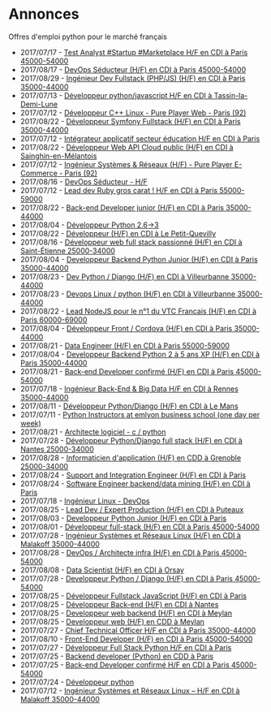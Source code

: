 # Annonces

Offres d'emploi python pour le marché français

* 2017/07/17 - [Test Analyst #Startup #Marketplace H/F en CDI à Paris 45000-54000](http://www.pyjobs.fr/jobs/details/5824/test-analyst-startup-marketplace-h-f-en-cdi-a-paris-45000-54000 "Test Analyst #Startup #Marketplace H/F en CDI à Paris 45000-54000")
* 2017/08/17 - [DevOps Séducteur (H/F) en CDI à Paris 45000-54000](http://www.pyjobs.fr/jobs/details/5847/devops-seducteur-h-f-en-cdi-a-paris-45000-54000 "DevOps Séducteur (H/F) en CDI à Paris 45000-54000")
* 2017/08/29 - [Ingénieur Dev Fullstack (PHP/JS) (H/F) en CDI à Paris 35000-44000](http://www.pyjobs.fr/jobs/details/5867/ingenieur-dev-fullstack-php-js-h-f-en-cdi-a-paris-35000-44000 "Ingénieur Dev Fullstack (PHP/JS) (H/F) en CDI à Paris 35000-44000")
* 2017/07/13 - [Développeur python/javascript H/F en CDI à Tassin-la-Demi-Lune](http://www.pyjobs.fr/jobs/details/5823/developpeur-python-javascript-h-f-en-cdi-a-tassin-la-demi-lune "Développeur python/javascript H/F en CDI à Tassin-la-Demi-Lune")
* 2017/07/12 - [Développeur C++ Linux - Pure Player Web - Paris (92)](http://www.pyjobs.fr/jobs/details/5820/developpeur-c-linux-pure-player-web-paris-92 "Développeur C++ Linux - Pure Player Web - Paris (92)")
* 2017/08/22 - [Développeur Symfony Fullstack (H/F) en CDI à Paris 35000-44000](http://www.pyjobs.fr/jobs/details/5854/developpeur-symfony-fullstack-h-f-en-cdi-a-paris-35000-44000 "Développeur Symfony Fullstack (H/F) en CDI à Paris 35000-44000")
* 2017/07/12 - [Intégrateur applicatif secteur éducation H/F en CDI à Paris](http://www.pyjobs.fr/jobs/details/5821/integrateur-applicatif-secteur-education-h-f-en-cdi-a-paris "Intégrateur applicatif secteur éducation H/F en CDI à Paris")
* 2017/08/22 - [Développeur Web API Cloud public (H/F) en CDI à Sainghin-en-Mélantois](http://www.pyjobs.fr/jobs/details/5855/developpeur-web-api-cloud-public-h-f-en-cdi-a-sainghin-en-melantois "Développeur Web API Cloud public (H/F) en CDI à Sainghin-en-Mélantois")
* 2017/07/12 - [Ingénieur Systèmes & Réseaux (H/F) - Pure Player E-Commerce - Paris (92)](http://www.pyjobs.fr/jobs/details/5819/ingenieur-systemes-reseaux-h-f-pure-player-e-commerce-paris-92 "Ingénieur Systèmes & Réseaux (H/F) - Pure Player E-Commerce - Paris (92)")
* 2017/08/16 - [DevOps Séducteur - H/F](http://www.pyjobs.fr/jobs/details/5846/devops-seducteur-h-f "DevOps Séducteur - H/F")
* 2017/07/12 - [Lead dev Ruby gros carat ! H/F en CDI à Paris 55000-59000](http://www.pyjobs.fr/jobs/details/5818/lead-dev-ruby-gros-carat-h-f-en-cdi-a-paris-55000-59000 "Lead dev Ruby gros carat ! H/F en CDI à Paris 55000-59000")
* 2017/08/22 - [Back-end Developer junior (H/F) en CDI à Paris 35000-44000](http://www.pyjobs.fr/jobs/details/5852/back-end-developer-junior-h-f-en-cdi-a-paris-35000-44000 "Back-end Developer junior (H/F) en CDI à Paris 35000-44000")
* 2017/08/04 - [Développeur Python 2.6->3](http://www.pyjobs.fr/jobs/details/5841/developpeur-python-2-6-3 "Développeur Python 2.6->3")
* 2017/08/22 - [Développeur (H/F) en CDI à Le Petit-Quevilly](http://www.pyjobs.fr/jobs/details/5853/developpeur-h-f-en-cdi-a-le-petit-quevilly "Développeur (H/F) en CDI à Le Petit-Quevilly")
* 2017/08/16 - [Développeur web full stack passionné (H/F) en CDI à Saint-Étienne 25000-34000](http://www.pyjobs.fr/jobs/details/5845/developpeur-web-full-stack-passionne-h-f-en-cdi-a-saint-etienne-25000-34000 "Développeur web full stack passionné (H/F) en CDI à Saint-Étienne 25000-34000")
* 2017/08/04 - [Developpeur Backend Python Junior (H/F) en CDI à Paris 35000-44000](http://www.pyjobs.fr/jobs/details/5840/developpeur-backend-python-junior-h-f-en-cdi-a-paris-35000-44000 "Developpeur Backend Python Junior (H/F) en CDI à Paris 35000-44000")
* 2017/08/23 - [Dev Python / Django (H/F) en CDI à Villeurbanne 35000-44000](http://www.pyjobs.fr/jobs/details/5856/dev-python-django-h-f-en-cdi-a-villeurbanne-35000-44000 "Dev Python / Django (H/F) en CDI à Villeurbanne 35000-44000")
* 2017/08/23 - [Devops Linux / python (H/F) en CDI à Villeurbanne 35000-44000](http://www.pyjobs.fr/jobs/details/5857/devops-linux-python-h-f-en-cdi-a-villeurbanne-35000-44000 "Devops Linux / python (H/F) en CDI à Villeurbanne 35000-44000")
* 2017/08/22 - [Lead NodeJS pour le n°1 du VTC Francais (H/F) en CDI à Paris 60000-69000](http://www.pyjobs.fr/jobs/details/5851/lead-nodejs-pour-le-ndeg1-du-vtc-francais-h-f-en-cdi-a-paris-60000-69000 "Lead NodeJS pour le n°1 du VTC Francais (H/F) en CDI à Paris 60000-69000")
* 2017/08/04 - [Développeur Front / Cordova (H/F) en CDI à Paris 35000-44000](http://www.pyjobs.fr/jobs/details/5838/developpeur-front-cordova-h-f-en-cdi-a-paris-35000-44000 "Développeur Front / Cordova (H/F) en CDI à Paris 35000-44000")
* 2017/08/21 - [Data Engineer (H/F) en CDI à Paris 55000-59000](http://www.pyjobs.fr/jobs/details/5849/data-engineer-h-f-en-cdi-a-paris-55000-59000 "Data Engineer (H/F) en CDI à Paris 55000-59000")
* 2017/08/04 - [Developpeur Backend Python 2 à 5 ans XP (H/F) en CDI à Paris 35000-44000](http://www.pyjobs.fr/jobs/details/5839/developpeur-backend-python-2-a-5-ans-xp-h-f-en-cdi-a-paris-35000-44000 "Developpeur Backend Python 2 à 5 ans XP (H/F) en CDI à Paris 35000-44000")
* 2017/08/21 - [Back-end Developer confirmé (H/F) en CDI à Paris 45000-54000](http://www.pyjobs.fr/jobs/details/5850/back-end-developer-confirme-h-f-en-cdi-a-paris-45000-54000 "Back-end Developer confirmé (H/F) en CDI à Paris 45000-54000")
* 2017/07/18 - [Ingénieur Back-End & Big Data H/F en CDI à Rennes 35000-44000](http://www.pyjobs.fr/jobs/details/5826/ingenieur-back-end-big-data-h-f-en-cdi-a-rennes-35000-44000 "Ingénieur Back-End & Big Data H/F en CDI à Rennes 35000-44000")
* 2017/08/11 - [Développeur Python/Django (H/F) en CDI à Le Mans](http://www.pyjobs.fr/jobs/details/5844/developpeur-python-django-h-f-en-cdi-a-le-mans "Développeur Python/Django (H/F) en CDI à Le Mans")
* 2017/07/11 - [Python Instructors at emlyon business school (one day per week)](http://www.pyjobs.fr/jobs/details/5816/python-instructors-at-emlyon-business-school-one-day-per-week "Python Instructors at emlyon business school (one day per week)")
* 2017/08/21 - [Architecte logiciel - c / python](http://www.pyjobs.fr/jobs/details/5848/architecte-logiciel-c-python "Architecte logiciel - c / python")
* 2017/07/28 - [Développeur Python/Django full stack (H/F) en CDI à Nantes 25000-34000](http://www.pyjobs.fr/jobs/details/5835/developpeur-python-django-full-stack-h-f-en-cdi-a-nantes-25000-34000 "Développeur Python/Django full stack (H/F) en CDI à Nantes 25000-34000")
* 2017/08/28 - [Informaticien d'application (H/F) en CDD à Grenoble 25000-34000](http://www.pyjobs.fr/jobs/details/5866/informaticien-dapplication-h-f-en-cdd-a-grenoble-25000-34000 "Informaticien d'application (H/F) en CDD à Grenoble 25000-34000")
* 2017/08/24 - [Support and Integration Engineer (H/F) en CDI à Paris](http://www.pyjobs.fr/jobs/details/5858/support-and-integration-engineer-h-f-en-cdi-a-paris "Support and Integration Engineer (H/F) en CDI à Paris")
* 2017/08/24 - [Software Engineer backend/data mining (H/F) en CDI à Paris](http://www.pyjobs.fr/jobs/details/5859/software-engineer-backend-data-mining-h-f-en-cdi-a-paris "Software Engineer backend/data mining (H/F) en CDI à Paris")
* 2017/07/18 - [Ingénieur Linux - DevOps](http://www.pyjobs.fr/jobs/details/5825/ingenieur-linux-devops "Ingénieur Linux - DevOps")
* 2017/08/25 - [Lead Dev / Expert Production (H/F) en CDI à Puteaux](http://www.pyjobs.fr/jobs/details/5864/lead-dev-expert-production-h-f-en-cdi-a-puteaux "Lead Dev / Expert Production (H/F) en CDI à Puteaux")
* 2017/08/03 - [Developpeur Python Junior (H/F) en CDI à Paris](http://www.pyjobs.fr/jobs/details/5837/developpeur-python-junior-h-f-en-cdi-a-paris "Developpeur Python Junior (H/F) en CDI à Paris")
* 2017/08/01 - [Développeur full-stack (H/F) en CDI à Paris 45000-54000](http://www.pyjobs.fr/jobs/details/5836/developpeur-full-stack-h-f-en-cdi-a-paris-45000-54000 "Développeur full-stack (H/F) en CDI à Paris 45000-54000")
* 2017/07/28 - [Ingénieur Systèmes et Réseaux Linux (H/F) en CDI à Malakoff 35000-44000](http://www.pyjobs.fr/jobs/details/5834/ingenieur-systemes-et-reseaux-linux-h-f-en-cdi-a-malakoff-35000-44000 "Ingénieur Systèmes et Réseaux Linux (H/F) en CDI à Malakoff 35000-44000")
* 2017/08/28 - [DevOps / Architecte infra (H/F) en CDI à Paris 45000-54000](http://www.pyjobs.fr/jobs/details/5865/devops-architecte-infra-h-f-en-cdi-a-paris-45000-54000 "DevOps / Architecte infra (H/F) en CDI à Paris 45000-54000")
* 2017/08/08 - [Data Scientist (H/F) en CDI à Orsay](http://www.pyjobs.fr/jobs/details/5842/data-scientist-h-f-en-cdi-a-orsay "Data Scientist (H/F) en CDI à Orsay")
* 2017/07/28 - [Developpeur Python / Django (H/F) en CDI à Paris 45000-54000](http://www.pyjobs.fr/jobs/details/5833/developpeur-python-django-h-f-en-cdi-a-paris-45000-54000 "Developpeur Python / Django (H/F) en CDI à Paris 45000-54000")
* 2017/08/25 - [Développeur Fullstack JavaScript (H/F) en CDI à Paris](http://www.pyjobs.fr/jobs/details/5860/developpeur-fullstack-javascript-h-f-en-cdi-a-paris "Développeur Fullstack JavaScript (H/F) en CDI à Paris")
* 2017/08/25 - [Développeur Back-end (H/F) en CDI à Nantes](http://www.pyjobs.fr/jobs/details/5863/developpeur-back-end-h-f-en-cdi-a-nantes "Développeur Back-end (H/F) en CDI à Nantes")
* 2017/08/25 - [Developpeur web backend (H/F) en CDI à Meylan](http://www.pyjobs.fr/jobs/details/5862/developpeur-web-backend-h-f-en-cdi-a-meylan "Developpeur web backend (H/F) en CDI à Meylan")
* 2017/08/25 - [Developpeur web (H/F) en CDD à Meylan](http://www.pyjobs.fr/jobs/details/5861/developpeur-web-h-f-en-cdd-a-meylan "Developpeur web (H/F) en CDD à Meylan")
* 2017/07/27 - [Chief Technical Officer H/F en CDI à Paris 35000-44000](http://www.pyjobs.fr/jobs/details/5831/chief-technical-officer-h-f-en-cdi-a-paris-35000-44000 "Chief Technical Officer H/F en CDI à Paris 35000-44000")
* 2017/08/10 - [Front-End Developer (H/F) en CDI à Paris 45000-54000](http://www.pyjobs.fr/jobs/details/5843/front-end-developer-h-f-en-cdi-a-paris-45000-54000 "Front-End Developer (H/F) en CDI à Paris 45000-54000")
* 2017/07/27 - [Développeur Full Stack Python H/F en CDI à Paris](http://www.pyjobs.fr/jobs/details/5832/developpeur-full-stack-python-h-f-en-cdi-a-paris "Développeur Full Stack Python H/F en CDI à Paris")
* 2017/07/25 - [Backend developer (Python) en CDD à Paris](http://www.pyjobs.fr/jobs/details/5830/backend-developer-python-en-cdd-a-paris "Backend developer (Python) en CDD à Paris")
* 2017/07/25 - [Back-end Developer confirmé H/F en CDI à Paris 45000-54000](http://www.pyjobs.fr/jobs/details/5829/back-end-developer-confirme-h-f-en-cdi-a-paris-45000-54000 "Back-end Developer confirmé H/F en CDI à Paris 45000-54000")
* 2017/07/24 - [Développeur python](http://www.pyjobs.fr/jobs/details/5828/developpeur-python "Développeur python")
* 2017/07/12 - [Ingénieur Systèmes et Réseaux Linux – H/F en CDI à Malakoff 35000-44000](http://www.pyjobs.fr/jobs/details/5822/ingenieur-systemes-et-reseaux-linux-h-f-en-cdi-a-malakoff-35000-44000 "Ingénieur Systèmes et Réseaux Linux – H/F en CDI à Malakoff 35000-44000")

